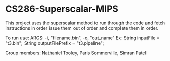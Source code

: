 # CS286-Superscalar-MIPS

This project uses the superscalar method to run through the code and fetch instructions in order issue them out of order and complete them in order.

To run use:
ARGS: -i, "filename.bin", -o, "out_name"
Ex: String inputFile = "t3.bin";
    String outputFilePrefix = "t3.pipeline";


Group members: Nathaniel Tooley, Paris Sommerville, Simran Patel
